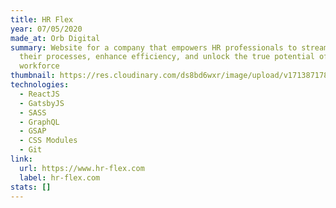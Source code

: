 ```yaml
---
title: HR Flex
year: 07/05/2020
made_at: Orb Digital
summary: Website for a company that empowers HR professionals to streamline
  their processes, enhance efficiency, and unlock the true potential of their
  workforce
thumbnail: https://res.cloudinary.com/ds8bd6wxr/image/upload/v1713871783/my-portfolio/Screenshot_2024-04-23_at_12.27.42_fshrsb.png
technologies:
  - ReactJS
  - GatsbyJS
  - SASS
  - GraphQL
  - GSAP
  - CSS Modules
  - Git
link:
  url: https://www.hr-flex.com
  label: hr-flex.com
stats: []
---
```

